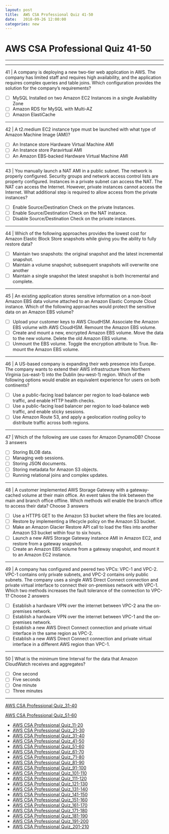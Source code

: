 ```yaml
---
layout: post 
title:  AWS CSA Professional Quiz 41-50 
date:   2018-09-26 12:00:00
categories: new
---
```


AWS CSA Professional Quiz 41-50 
====
-----
-----
41 | A company is deploying a new two-tier web application in AWS. The company has limited staff and requires high availability, and the application requires complex queries and table joins. Which configuration provides the solution for the company’s requirements?

  - [ ] MySQL Installed on two Amazon EC2 Instances in a single Availability Zone
  - [ ] Amazon RDS for MySQL with Multi-AZ
  - [ ] Amazon ElastiCache

 ---------- 

42 | A t2.medium EC2 instance type must be launched with what type of Amazon Machine Image (AMI)?

  - [ ] An Instance store Hardware Virtual Machine AMI
  - [ ] An Instance store Paravirtual AMI
  - [ ] An Amazon EBS-backed Hardware Virtual Machine AMI

 ---------- 

43 | You manually launch a NAT AMI in a public subnet. The network is properly configured. Security groups and network access control lists are property configured. Instances in a private subnet can access the NAT. The NAT can access the Internet. However, private instances cannot access the Internet. What additional step is required to allow access from the private instances?

  - [ ] Enable Source/Destination Check on the private Instances.
  - [ ] Enable Source/Destination Check on the NAT instance.
  - [ ] Disable Source/Destination Check on the private instances.

 ---------- 

44 | Which of the following approaches provides the lowest cost for Amazon Elastic Block Store snapshots while giving you the ability to fully restore data?

  - [ ] Maintain two snapshots: the original snapshot and the latest incremental snapshot.
  - [ ] Maintain a volume snapshot; subsequent snapshots will overwrite one another
  - [ ] Maintain a single snapshot the latest snapshot is both Incremental and complete.

 ---------- 

45 | An existing application stores sensitive information on a non-boot Amazon EBS data volume attached to an Amazon Elastic Compute Cloud instance. Which of the following approaches would protect the sensitive data on an Amazon EBS volume?

  - [ ] Upload your customer keys to AWS CloudHSM. Associate the Amazon EBS volume with AWS CloudHSM. Remount the Amazon EBS volume.
  - [ ] Create and mount a new, encrypted Amazon EBS volume. Move the data to the new volume. Delete the old 
Amazon EBS volume.
  - [ ] Unmount the EBS volume. Toggle the encryption attribute to True. Re-mount the Amazon EBS volume.

 ---------- 

46 | A US-based company is expanding their web presence into Europe. The company wants to extend their AWS infrastructure from Northern Virginia (us-east-1) into the Dublin (eu-west-1) region. Which of the following
options would enable an equivalent experience for users on both continents?

  - [ ] Use a public-facing load balancer per region to load-balance web traffic, and enable HTTP health checks.
  - [ ] Use a public-facing load balancer per region to load-balance web traffic, and enable sticky sessions.
  - [ ] Use Amazon Route 53, and apply a geolocation routing policy to distribute traffic across both regions.

 ---------- 

47 | Which of the following are use cases for Amazon DynamoDB? Choose 3 answers

  - [ ] Storing BLOB data.
  - [ ] Managing web sessions.
  - [ ] Storing JSON documents.
  - [ ] Storing metadata for Amazon S3 objects.
  - [ ] Running relational joins and complex updates.

 ---------- 

48 | A customer implemented AWS Storage Gateway with a gateway-cached volume at their main office. An event takes the link between the main and branch office offline. Which methods will enable the branch office to
access their data? Choose 3 answers

  - [ ] Use a HTTPS GET to the Amazon S3 bucket where the files are located.
  - [ ] Restore by implementing a lifecycle policy on the Amazon S3 bucket.
  - [ ] Make an Amazon Glacier Restore API call to load the files into another Amazon S3 bucket within four to six 
hours.
  - [ ] Launch a new AWS Storage Gateway instance AMI in Amazon EC2, and restore from a gateway snapshot.
  - [ ] Create an Amazon EBS volume from a gateway snapshot, and mount it to an Amazon EC2 instance.

 ---------- 

49 | A company has configured and peered two VPCs: VPC-1 and VPC-2. VPC-1 contains only private subnets, and VPC-2 contains only public subnets. The company uses a single AWS Direct Connect connection and private
virtual interface to connect their on-premises network with VPC-1. Which two methods increases the fault tolerance of the connection to VPC-1? Choose 2 answers

  - [ ] Establish a hardware VPN over the internet between VPC-2 ana the on-premises network.
  - [ ] Establish a hardware VPN over the internet between VPC-1 and the on-premises network.
  - [ ] Establish a new AWS Direct Connect connection and private virtual interface in the same region as VPC-2.
  - [ ] Establish a new AWS Direct Connect connection and private virtual interface in a different AWS region than 
VPC-1.

 ---------- 

50 | What is the minimum time Interval for the data that Amazon CloudWatch receives and aggregates?

  - [ ] One second
  - [ ] Five seconds
  - [ ] One minute
  - [ ] Three minutes

 ---------- 
[AWS CSA Professional Quiz_31-40](2018-09-26-AWS_CSA_Professional_Quiz_31-40.md)

[AWS CSA Professional Quiz_51-60](2018-09-26-AWS_CSA_Professional_Quiz_51-60.md)

  * [AWS CSA Professional Quiz_11-20](2018-09-26-AWS_CSA_Professional_Quiz_11-20.md)
  * [AWS CSA Professional Quiz_21-30](2018-09-26-AWS_CSA_Professional_Quiz_21-30.md)
  * [AWS CSA Professional Quiz_31-40](2018-09-26-AWS_CSA_Professional_Quiz_31-40.md)
  * [AWS CSA Professional Quiz_41-50](2018-09-26-AWS_CSA_Professional_Quiz_41-50.md)
  * [AWS CSA Professional Quiz_51-60](2018-09-26-AWS_CSA_Professional_Quiz_51-60.md)
  * [AWS CSA Professional Quiz_61-70](2018-09-26-AWS_CSA_Professional_Quiz_61-70.md)
  * [AWS CSA Professional Quiz_71-80](2018-09-26-AWS_CSA_Professional_Quiz_71-80.md)
  * [AWS CSA Professional Quiz_81-90](2018-09-26-AWS_CSA_Professional_Quiz_81-90.md)
  * [AWS CSA Professional Quiz_91-100](2018-09-26-AWS_CSA_Professional_Quiz_91-100.md)
  * [AWS CSA Professional Quiz_101-110](2018-09-26-AWS_CSA_Professional_Quiz_101-110.md)
  * [AWS CSA Professional Quiz_111-120](2018-09-26-AWS_CSA_Professional_Quiz_111-120.md)
  * [AWS CSA Professional Quiz_121-130](2018-09-26-AWS_CSA_Professional_Quiz_121-130.md)
  * [AWS CSA Professional Quiz_131-140](2018-09-26-AWS_CSA_Professional_Quiz_131-140.md)
  * [AWS CSA Professional Quiz_141-150](2018-09-26-AWS_CSA_Professional_Quiz_141-150.md)
  * [AWS CSA Professional Quiz_151-160](2018-09-26-AWS_CSA_Professional_Quiz_151-160.md)
  * [AWS CSA Professional Quiz_161-170](2018-09-26-AWS_CSA_Professional_Quiz_161-170.md)
  * [AWS CSA Professional Quiz_171-180](2018-09-26-AWS_CSA_Professional_Quiz_171-180.md)
  * [AWS CSA Professional Quiz_181-190](2018-09-26-AWS_CSA_Professional_Quiz_181-190.md)
  * [AWS CSA Professional Quiz_191-200](2018-09-26-AWS_CSA_Professional_Quiz_191-200.md)
  * [AWS CSA Professional Quiz_201-210](2018-09-26-AWS_CSA_Professional_Quiz_201-210.md)
